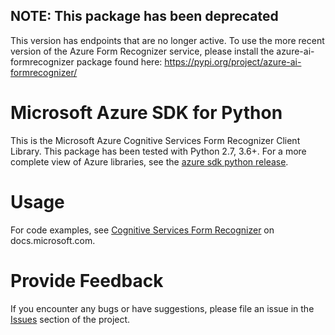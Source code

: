 ## NOTE: This package has been deprecated

This version has endpoints that are no longer active. To use the more recent version of the Azure Form Recognizer service,
please install the azure-ai-formrecognizer package found here: https://pypi.org/project/azure-ai-formrecognizer/

# Microsoft Azure SDK for Python

This is the Microsoft Azure Cognitive Services Form Recognizer Client Library.
This package has been tested with Python 2.7, 3.6+.
For a more complete view of Azure libraries, see the [azure sdk python release](https://aka.ms/azsdk/python/all).


# Usage




For code examples, see [Cognitive Services Form Recognizer](https://docs.microsoft.com/python/api/overview/azure/) on docs.microsoft.com.


# Provide Feedback

If you encounter any bugs or have suggestions, please file an issue in the
[Issues](https://github.com/Azure/azure-sdk-for-python/issues)
section of the project. 



